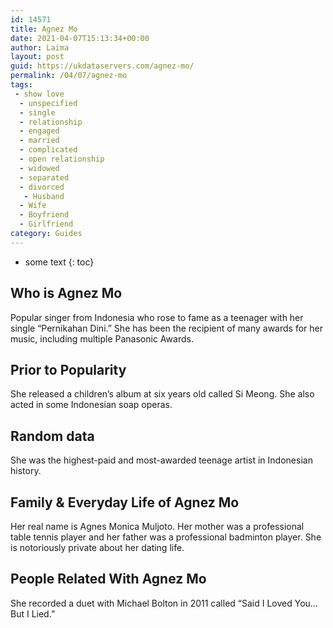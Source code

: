 ```yaml
---
id: 14571
title: Agnez Mo
date: 2021-04-07T15:13:34+00:00
author: Laima
layout: post
guid: https://ukdataservers.com/agnez-mo/
permalink: /04/07/agnez-mo
tags:
 - show love
  - unspecified
  - single
  - relationship
  - engaged
  - married
  - complicated
  - open relationship
  - widowed
  - separated
  - divorced
   - Husband
  - Wife
  - Boyfriend
  - Girlfriend
category: Guides
---
```


* some text
{: toc}


## Who is Agnez Mo
                  
                  
                  
Popular singer from Indonesia who rose to fame as a teenager with her single &#8220;Pernikahan Dini.&#8221; She has been the recipient of many awards for her music, including multiple Panasonic Awards.
                  
              
            
              
            
                
                
                
## Prior to Popularity
                  
                  
                  
She released a children&#8217;s album at six years old called Si Meong. She also acted in some Indonesian soap operas.
                  
              
            
              
            
                
                
                
## Random data
                  
                  
                  
She was the highest-paid and most-awarded teenage artist in Indonesian history.
                  
              
            
              
            
                
                
                
## Family & Everyday Life of Agnez Mo
                  
                  
                  
Her real name is Agnes Monica Muljoto. Her mother was a professional table tennis player and her father was a professional badminton player. She is notoriously private about her dating life. 
                  
              
            
              
            
                
                
                
## People Related With Agnez Mo
                  
                  
                  
She recorded a duet with Michael Bolton in 2011 called &#8220;Said I Loved You&#8230;But I Lied.&#8221;
                  
              
            
              
            
                
              
            
              
              
            
            
              
            
          
          
          